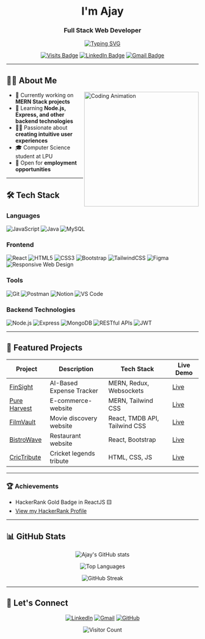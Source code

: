 <h1 align="center">I'm Ajay</h1>
<h3 align="center">Full Stack Web Developer</h3>

<p align="center">
  <a href="https://git.io/typing-svg"><img src="https://readme-typing-svg.demolab.com?font=Fira+Code&weight=500&size=22&pause=1000&color=3D8DF7&center=true&vCenter=true&width=600&lines=Computer+Science+Student;MERN+Stack+Developer;React+Developer;" alt="Typing SVG" /></a>
</p>

<div align="center">
  
  [![Visits Badge](https://komarev.com/ghpvc/?username=olapuajay&label=Profile%20Views&color=0e75b6&style=flat)](https://github.com/olapuajay)
  [![LinkedIn Badge](https://img.shields.io/badge/LinkedIn-Connect-blue?style=flat&logo=linkedin)](https://www.linkedin.com/in/olapu-ajay/)
  [![Gmail Badge](https://img.shields.io/badge/Gmail-Contact-red?style=flat&logo=gmail)](mailto:olapuajay@gmail.com)
  
</div>

---

## 👨‍💻 About Me

<img align="right" src="https://raw.githubusercontent.com/olapuajay/olapuajay/main/assets/coding.gif" width="300px" alt="Coding Animation">

- 🔭 Currently working on **MERN Stack projects**
- 🌱 Learning **Node.js, Express, and other backend technologies**
- 👨‍💻 Passionate about **creating intuitive user experiences**
- 🎓 Computer Science student at LPU
- 💼 Open for **employment opportunities**

---

## 🛠 Tech Stack

### Languages
![JavaScript](https://img.shields.io/badge/-JavaScript-F7DF1E?style=flat&logo=javascript&logoColor=black)
![Java](https://img.shields.io/badge/-Java-007396?style=flat&logo=java&logoColor=white)
![MySQL](https://img.shields.io/badge/-MySQL-4479A1?style=flat&logo=mysql&logoColor=white)


### Frontend
![React](https://img.shields.io/badge/-React-61DAFB?style=flat&logo=react&logoColor=black)
![HTML5](https://img.shields.io/badge/-HTML5-E34F26?style=flat&logo=html5&logoColor=white)
![CSS3](https://img.shields.io/badge/-CSS3-1572B6?style=flat&logo=css3&logoColor=white)
![Bootstrap](https://img.shields.io/badge/-Bootstrap-563D7C?style=flat&logo=bootstrap&logoColor=white)
![TailwindCSS](https://img.shields.io/badge/-Tailwind_CSS-38B2AC?style=flat&logo=tailwind-css&logoColor=white)
![Figma](https://img.shields.io/badge/-Figma-F24E1E?style=flat&logo=figma&logoColor=white)
![Responsive Web Design](https://img.shields.io/badge/-Responsive_Web_Design-1572B6?style=flat&logo=css3&logoColor=white)

### Tools
![Git](https://img.shields.io/badge/-Git-F05032?style=flat&logo=git&logoColor=white)
![Postman](https://img.shields.io/badge/-Postman-FF6C37?style=flat&logo=postman&logoColor=white)
![Notion](https://img.shields.io/badge/-Notion-000000?style=flat&logo=notion&logoColor=white)
![VS Code](https://img.shields.io/badge/-VS_Code-007ACC?style=flat&logo=visual-studio-code&logoColor=white)

### Backend Technologies
![Node.js](https://img.shields.io/badge/-Node.js-339933?style=flat&logo=node.js&logoColor=white)
![Express](https://img.shields.io/badge/-Express-000000?style=flat&logo=express&logoColor=white)
![MongoDB](https://img.shields.io/badge/-MongoDB-47A248?style=flat&logo=mongodb&logoColor=white)
![RESTful APIs](https://img.shields.io/badge/-RESTful_APIs-005571?style=flat&logo=swagger&logoColor=white)
![JWT](https://img.shields.io/badge/-JWT-000000?style=flat&logo=json-web-tokens&logoColor=white)

---

## 🚀 Featured Projects

| Project | Description | Tech Stack | Live Demo |
|---------|-------------|------------|-----------|
| [FinSight](https://github.com/olapuajay/FinSight_AI_Expense_Tracker) | AI-Based Expense Tracker | MERN, Redux, Websockets | [Live](https://finsight-et.netlify.app/) |
| [Pure Harvest](https://github.com/olapuajay/e-commerce-mern) | E-commerce-website | MERN, Tailwind CSS | [Live](https://pureharvest-mern.vercel.app/) |
| [FilmVault](https://github.com/olapuajay/filmvault) | Movie discovery website | React, TMDB API, Tailwind CSS | [Live](https://filmvault-vite.netlify.app/) |
| [BistroWave](https://github.com/olapuajay/bistrowave-restaurant-react) | Restaurant website | React, Bootstrap | [Live](https://bistrowave-restaurant-web.netlify.app/) |
| [CricTribute](https://github.com/olapuajay/CricTriute) | Cricket legends tribute | HTML, CSS, JS | [Live](https://olapuajay.github.io/CricTriute/) |

---

### 🏆 Achievements
- HackerRank Gold Badge in ReactJS 🟨
- [View my HackerRank Profile](https://www.hackerrank.com/profile/olapuajay)

---

## 📊 GitHub Stats

<div align="center">
  
  ![Ajay's GitHub stats](https://github-readme-stats.vercel.app/api?username=olapuajay&show_icons=true&theme=radical)
  
  ![Top Languages](https://github-readme-stats.vercel.app/api/top-langs/?username=olapuajay&layout=compact&theme=radical)
  
  ![GitHub Streak](https://streak-stats.demolab.com/?user=olapuajay&theme=radical)
  
</div>

---

## 🤝 Let's Connect

<p align="center">
  <a href="https://www.linkedin.com/in/olapu-ajay/"><img src="https://img.icons8.com/color/48/000000/linkedin.png" alt="LinkedIn"/></a>
  <a href="mailto:olapuajay@gmail.com"><img src="https://img.icons8.com/color/48/000000/gmail.png" alt="Gmail"/></a>
  <a href="https://github.com/olapuajay"><img src="https://img.icons8.com/color/48/000000/github--v1.png" alt="GitHub"/></a>
</p>

<div align="center">
  
  ![Visitor Count](https://komarev.com/ghpvc/?username=olapuajay&color=blueviolet)
  
</div>

